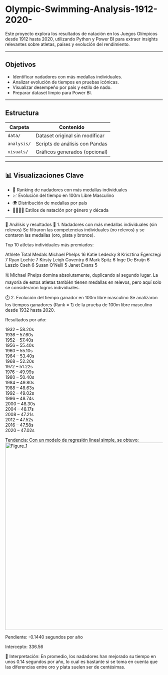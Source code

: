 # Olympic-Swimming-Analysis-1912-2020-


Este proyecto explora los resultados de natación en los Juegos Olímpicos desde 1912 hasta 2020, utilizando Python y Power BI para extraer insights relevantes sobre atletas, países y evolución del rendimiento.

---

##  Objetivos

- Identificar nadadores con más medallas individuales.
- Analizar evolución de tiempos en pruebas icónicas.
- Visualizar desempeño por país y estilo de nado.
- Preparar dataset limpio para Power BI.

---

##  Estructura

| Carpeta         | Contenido                                                                 |
|----------------|--------------------------------------------------------------------------|
| `data/`         | Dataset original sin modificar                                           |
| `analysis/`     | Scripts de análisis con Pandas                                           |
| `visuals/`      | Gráficos generados (opcional)                                            |


---

## 📊 Visualizaciones Clave

- 🥇 Ranking de nadadores con más medallas individuales
- 📈 Evolución del tiempo en 100m Libre Masculino
- 🌍 Distribución de medallas por país
- 👨‍🦱👩‍🦱 Estilos de natación por género y década

---
🔎 Análisis y resultados
🥇 1. Nadadores con más medallas individuales (sin relevos)
Se filtraron las competencias individuales (no relevos) y se contaron las medallas (oro, plata y bronce).

Top 10 atletas individuales más premiados:

Athlete	Total Medals
Michael Phelps	16
Katie Ledecky	8
Krisztina Egerszegi	7
Ryan Lochte	7
Kirsty Leigh Coventry	6
Mark Spitz	6
Inge De Bruijn	6
Laszlo Cseh	6
Susan O'Neill	5
Janet Evans	5

🗒️ Michael Phelps domina absolutamente, duplicando al segundo lugar. La mayoría de estos atletas también tienen medallas en relevos, pero aquí solo se consideraron logros individuales.

⏱️ 2. Evolución del tiempo ganador en 100m libre masculino
Se analizaron los tiempos ganadores (Rank = 1) de la prueba de 100m libre masculino desde 1932 hasta 2020.

Resultados por año:

1932 – 58.20s  
1936 – 57.60s  
1952 – 57.40s  
1956 – 55.40s  
1960 – 55.10s  
1964 – 53.40s  
1968 – 52.20s  
1972 – 51.22s  
1976 – 49.99s  
1980 – 50.40s  
1984 – 49.80s  
1988 – 48.63s  
1992 – 49.02s  
1996 – 48.74s  
2000 – 48.30s  
2004 – 48.17s  
2008 – 47.21s  
2012 – 47.52s  
2016 – 47.58s  
2020 – 47.02s

Tendencia: Con un modelo de regresión lineal simple, se obtuvo:
<img width="1000" height="600" alt="Figure_1" src="https://github.com/user-attachments/assets/5675630a-abc9-4af6-ad39-ecedd70ea158" />


Pendiente: -0.1440 segundos por año

Intercepto: 336.56

🔁 Interpretación: En promedio, los nadadores han mejorado su tiempo en unos 0.14 segundos por año, lo cual es bastante si se toma en cuenta que las diferencias entre oro y plata suelen ser de centésimas.
